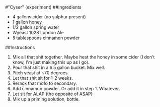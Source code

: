 #"Cyser" (experiment)
##Ingredients

* 4 gallons cider (no sulphur present)
* 1 gallon honey
* 1/2 gallon spring water
* Wyeast 1028 London Ale
* 5 tablespoons cinnamon powder

##Instructions

1. Mix all that shit together. Maybe heat the honey in some cider
(I don't know, I'm just making this up as I go).
2. Pour that shit in a 6.5 gallon bucket. Mix well.
3. Pitch yeast at ~70 degrees.
4. Let that shit sit for 1-2 weeks.
5. Rerack that mofo to secondary.
6. Add cinnamon powder. Or add it in step 1. Whatever.
7. Let sit for ALAP (the opposite of ASAP)
8. Mix up a priming solution, bottle.
